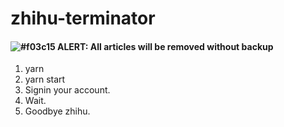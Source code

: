 # zhihu-terminator

#### ![#f03c15](https://placehold.it/15/f03c15/000000?text=+) ALERT: All articles will be removed **without backup**

1. yarn
2. yarn start
3. Signin your account.
4. Wait.
5. Goodbye zhihu.

